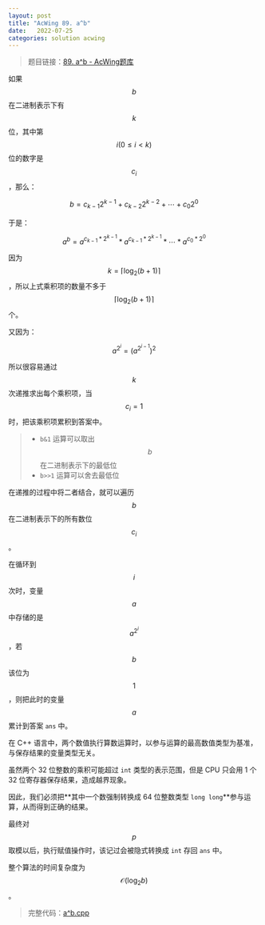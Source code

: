 ```yaml
---
layout: post
title: "AcWing 89. a^b"
date:   2022-07-25
categories: solution acwing
---
```


> 题目链接：<a href="https://www.acwing.com/problem/content/91/" target="_blank">89. a^b - AcWing题库</a>

如果 $$b$$ 在二进制表示下有 $$ k $$ 位，其中第 $$i(0 \le i < k)$$ 位的数字是 $$c_i$$ ，那么：

$$b = c_{k - 1} 2^{k - 1} + c_{k - 2} 2^{k - 2} + \cdots + c_{0} 2^{0}$$

于是：

$${a^b} = a^{c_{k - 1} * 2^{k - 1}} * a^{c_{k - 1} * 2^{k - 1}} * \cdots * a^{c_0 * 2^0}$$

因为 $$k = \lceil{\log_2(b + 1)}\rceil$$ ，所以上式乘积项的数量不多于 $$\lceil{\log_2(b + 1)}\rceil$$ 个。  

又因为：

$$a^{2^i} = (a^{2^{i - 1}})^2$$

所以很容易通过 $$k$$ 次递推求出每个乘积项，当 $$c_i = 1$$ 时，把该乘积项累积到答案中。  

> * `b&1` 运算可以取出 $$b$$ 在二进制表示下的最低位
> * `b>>1` 运算可以舍去最低位  
  
在递推的过程中将二者结合，就可以遍历 $$b$$ 在二进制表示下的所有数位 $$c_i$$ 。  

在循环到 $$i$$ 次时，变量 $$a$$ 中存储的是 $$a^{2^i}$$，若 $$b$$ 该位为 $$1$$，则把此时的变量 $$a$$ 累计到答案 `ans` 中。  

在 C++ 语言中，两个数值执行算数运算时，以参与运算的最高数值类型为基准，与保存结果的变量类型无关。   

虽然两个 32 位整数的乘积可能超过 `int` 类型的表示范围，但是 CPU 只会用 1 个 32 位寄存器保存结果，造成越界现象。  
  
因此，我们必须把**其中一个数强制转换成 64 位整数类型 `long long`**参与运算，从而得到正确的结果。  

最终对 $$p$$ 取模以后，执行赋值操作时，该记过会被隐式转换成 `int` 存回 `ans` 中。

整个算法的时间复杂度为 $$\mathcal{O}(\log_2b)$$。

> 完整代码：<a href="https://gitee.com/lyccrius/oi/blob/master/AcWing/89/a%5Eb.cpp" target="_blank">a^b.cpp</a>